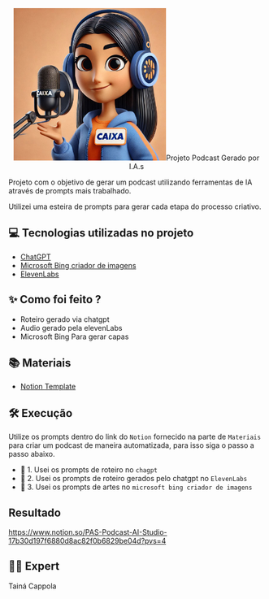 <p align="center">
<img 
    src="./assets/imagem podcast.jpg"
    width="300"



# Projeto Podcast Gerado por I.A.s

Projeto com o objetivo de gerar um podcast utilizando ferramentas de IA através de prompts mais trabalhado.

Utilizei uma esteira de prompts para gerar cada etapa do processo criativo.

## 💻 Tecnologias utilizadas no projeto

- [ChatGPT](https://chat.openai.com/) 
- [Microsoft Bing criador de imagens](https://copilot.microsoft.com/)
- [ElevenLabs](https://beta.elevenlabs.io/)

## ✨ Como foi feito ?

- Roteiro gerado via chatgpt
- Audio gerado pela elevenLabs
- Microsoft Bing Para gerar capas

## 📚 Materiais

- [Notion Template](https://helpful-jump-17b.notion.site/PAS-Podcast-AI-Studio-210489e15d7a4a73b743bb159e45d06f?pvs=4)

## 🛠️ Execução

Utilize os prompts dentro do link do `Notion` fornecido na parte de `Materiais` para criar um podcast de maneira automatizada, para isso siga o passo a passo abaixo.

- 🤖 1. Usei os prompts de roteiro no `chagpt`
- 🤖 2. Usei os prompts de roteiro gerados pelo chatgpt no  `ElevenLabs`
- 🤖 3. Usei os prompts de artes no `microsoft bing criador de imagens`

## Resultado

https://www.notion.so/PAS-Podcast-AI-Studio-17b30d197f6880d8ac82f0b6829be04d?pvs=4

## 👨‍💻 Expert

Tainá Cappola
